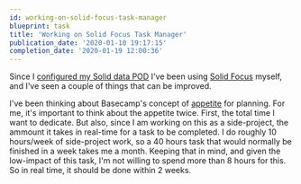 ```yaml
---
id: working-on-solid-focus-task-manager
blueprint: task
title: 'Working on Solid Focus Task Manager'
publication_date: '2020-01-10 19:17:15'
completion_date: '2020-01-19 12:00:36'
---
```


Since I [configured my Solid data POD](https://noeldemartin.com/tasks/configuring-a-self-hosted-solid-pod-server) I've been using [Solid Focus](https://noeldemartin.github.io/solid-focus) myself, and I've seen a couple of things that can be improved.

I've been thinking about Basecamp's concept of [appetite](https://basecamp.com/shapeup/1.2-chapter-03#setting-the-appetite) for planning. For me, it's important to think about the appetite twice. First, the total time I want to dedicate. But also, since I am working on this as a side-project, the ammount it takes in real-time for a task to be completed. I do roughly 10 hours/week of side-project work, so a 40 hours task that would normally be finished in a week takes me a month. Keeping that in mind, and given the low-impact of this task, I'm not willing to spend more than 8 hours for this. So in real time, it should be done within 2 weeks.
